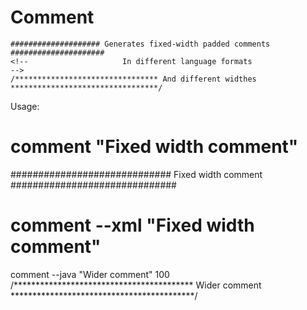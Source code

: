 # Comment

    #################### Generates fixed-width padded comments #####################
    <!--                     In different language formats                       -->
    /******************************** And different widthes *********************************/

Usage:

  # comment "Fixed width comment"
  ############################# Fixed width comment ##############################
  
  # comment --xml "Fixed width comment"
  <!--                          Fixed width comment                            -->
  
  comment --java "Wider comment" 100
  /***************************************** Wider comment ******************************************/
